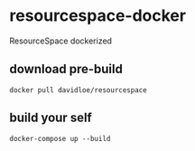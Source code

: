 # resourcespace-docker

ResourceSpace dockerized

## download pre-build

```
docker pull davidloe/resourcespace
```

## build your self

```
docker-compose up --build
```
